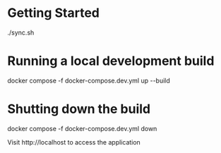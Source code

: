# Getting Started
./sync.sh 

# Running a local development build
docker compose -f docker-compose.dev.yml up --build

# Shutting down the build
docker compose -f docker-compose.dev.yml down

Visit http://localhost to access the application
